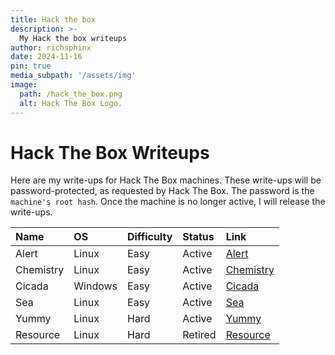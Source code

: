 ```yaml
---
title: Hack the box
description: >-
  My Hack the box writeups
author: richsphinx
date: 2024-11-16
pin: true
media_subpath: '/assets/img'
image:
  path: /hack_the_box.png
  alt: Hack The Box Logo.
---
```


# Hack The Box Writeups

Here are my write-ups for Hack The Box machines. These write-ups will be password-protected, as requested by Hack The Box. The password is the `machine's root hash`. Once the machine is no longer active, I will release the write-ups.

| Name     | OS           | Difficulty   | Status  | Link                             |
| :------- |:-------------|:------------ | :-------| :--------------------------------|
| Alert    | Linux        | Easy         | Active  | [Alert](/htb/alert)              |
| Chemistry| Linux        | Easy         | Active  | [Chemistry](/htb/chemistry)      |
| Cicada   | Windows      | Easy         | Active  | [Cicada](/htb/cicada)            |
| Sea      | Linux        | Easy         | Active  | [Sea](/htb/sea)                  |
| Yummy    | Linux        | Hard         | Active  | [Yummy](/htb/yummy)              |
| Resource | Linux        | Hard         | Retired | [Resource](/htb/resource)    |
